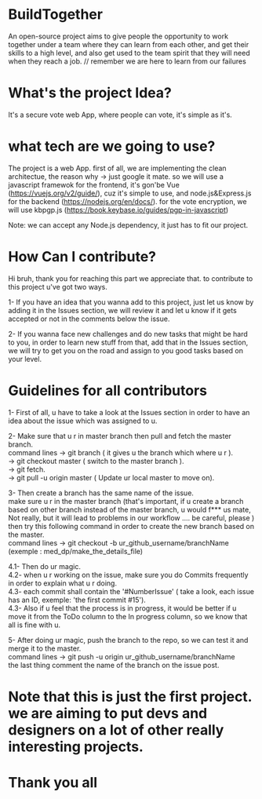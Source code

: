 # BuildTogether
An open-source project aims to give people the opportunity to work together under a team where they can learn from each other, and get their skills to a high level, and also get used to the team spirit that they will need when they reach a job. // remember we are here to learn from our failures

# What's the project Idea?

It's a secure vote web App, where people can vote, it's simple as it's.

# what tech are we going to use?

The project is a web App. first of all, we are implementing the clean architectue, the reason why -> just google it mate. 
so we will use a javascript framewok for the frontend, it's gon'be Vue (https://vuejs.org/v2/guide/), cuz it's simple to use, and node.js&Express.js for the backend (https://nodejs.org/en/docs/). for the vote encryption, we will use kbpgp.js (https://book.keybase.io/guides/pgp-in-javascript)

Note: we can accept any Node.js dependency, it just has to fit our project.

# How Can I contribute?

Hi bruh, thank you for reaching this part we appreciate that. to contribute to this project u've got two ways.

1- If you have an idea that you wanna add to this project, just let us know by adding it in the Issues section, we will review it and let u know if it gets accepted or not in the comments below the issue.                                                                                                                 


2- If you wanna face new challenges and do new tasks that might be hard to you, in order to learn new stuff from that, add that in the Issues section, we will try to get you on the road and assign to you good tasks based on your level.  



# Guidelines for all contributors

1-  First of all, u have to take a look at the Issues section in order to have an idea about the issue which was assigned to u.


2- Make sure that u r in master branch then pull and fetch the master branch.                                                                                     
     command lines -> git branch ( it gives u the branch which where u r ).                                                                                       
                   -> git checkout master ( switch to the master branch ).                                                                                         
                   -> git fetch.                                                                                                                                   
                   -> git pull -u origin master  ( Update ur local master to move on).                                                                             

3- Then create a branch has the same name of the issue.                                                                        
   make sure u r in the master branch (that's important, if u create a branch based on other branch instead 
   of the master branch, u would f*** us mate, Not really, but it will lead to problems in our workflow .... be careful, please )
   then try this following command in order to create the new branch based on the master.                                                                         
      command lines -> git checkout -b  ur_github_username/branchName    (exemple : med_dp/make_the_details_file)
                      
4.1- Then do ur magic.                                                                                                             
4.2- when u r working on the issue, make sure you do Commits frequently in order to explain what u r doing.                        
4.3- each commit shall contain the '#NumberIssue' ( take a look, each issue has an ID, exemple: 'the first commit #15').                                           
4.3- Also if u feel that the process is in progress, it would be better if u move it from the ToDo column to the In progress column, so we know that all is fine with u.                                                                                        

5- After doing ur magic, push the branch to the repo, so we can test it and merge it to the master.                                
         command lines -> git push -u origin ur_github_username/branchName                                                         
   the last thing comment the name of the branch on the issue post.                                      
   
# Note that this is just the first project. we are aiming to put devs and designers on a lot of other really interesting projects.
   # Thank you all
